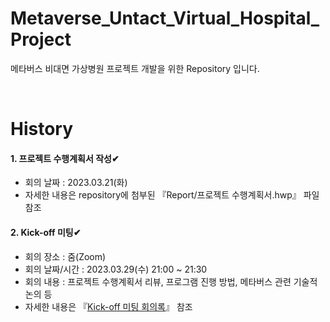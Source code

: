 # Metaverse_Untact_Virtual_Hospital_Project
메타버스 비대면 가상병원 프로젝트 개발을 위한 Repository 입니다.

<br/>

<h1>History</h1>

#### 1. 프로젝트 수행계획서 작성✔  
- 회의 날짜 : 2023.03.21(화)  
- 자세한 내용은 repository에 첨부된 『Report/프로젝트 수행계획서.hwp』 파일 참조

#### 2. Kick-off 미팅✔  
- 회의 장소 : 줌(Zoom)
- 회의 날짜/시간 : 2023.03.29(수) 21:00 ~ 21:30
- 회의 내용 : 프로젝트 수행계획서 리뷰, 프로그램 진행 방법, 메타버스 관련 기술적 논의 등
- 자세한 내용은 『[Kick-off 미팅 회의록](https://diligent-somersault-a58.notion.site/919cc1281f3d45e3a0cdd4f63924b1ed)』 참조
